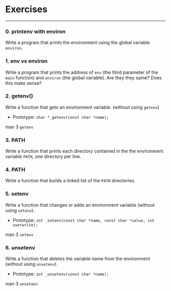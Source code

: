 <h1>Exercises</h1>
<hr>
<h3>0. printenv with environ</h3>
<p>Write a program that prints the environment using the global variable <code>environ</code>.</p>
<h3>1. env vs environ</h3>
<p>Write a program that prints the address of <code>env</code> (the third parameter of the <code>main</code> function) and <code>environ</code> (the global variable). Are they they same? Does this make sense?</p>
<h3>2. getenv()</h3>
<p>Write a function that gets an environment variable. (without using <code>getenv</code>)</p>
<ul><li>Prototype: <code>char *_getenv(const char *name);</code></li></ul>
<p>man 3 <code>getenv</code></p>
<h3>3. PATH</h3>
<p>Write a function that prints each directory contained in the the environment variable <code>PATH</code>, one directory per line.</p>
<h3>4. PATH</h3>
<p>Write a function that builds a linked list of the <code>PATH</code> directories.</p>
<h3>5. setenv</h3>
<p>Write a function that changes or adds an environment variable (without using <code>setenv</code>).</p>
<ul> <li>Prototype: <code>int _setenv(const char *name, const char *value, int overwrite);</code></li></ul>
<p>man 3 <code>setenv</code></p>
<h3>6. unsetenv</h3>
<p>Write a function that deletes the variable name from the environment (without using <code>unsetenv</code>).</p>
<ul><li>Prototype: <code>int _unsetenv(const char *name);</code></li></ul>
<p>man 3 <code>unsetenv</code></p>
